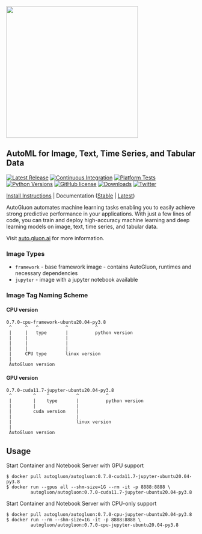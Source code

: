 <div align="left">
  <img src="https://user-images.githubusercontent.com/16392542/77208906-224aa500-6aba-11ea-96bd-e81806074030.png" width="350">
</div>

## AutoML for Image, Text, Time Series, and Tabular Data

[![Latest Release](https://img.shields.io/github/v/release/autogluon/autogluon)](https://github.com/autogluon/autogluon/releases)
[![Continuous Integration](https://github.com/autogluon/autogluon/actions/workflows/continuous_integration.yml/badge.svg)](https://github.com/autogluon/autogluon/actions/workflows/continuous_integration.yml)
[![Platform Tests](https://github.com/autogluon/autogluon/actions/workflows/platform_tests-command.yml/badge.svg?event=schedule)](https://github.com/autogluon/autogluon/actions/workflows/platform_tests-command.yml)
[![Python Versions](https://img.shields.io/badge/python-3.8%20%7C%203.9%20%7C%203.10-blue)](https://pypi.org/project/autogluon/)
[![GitHub license](https://img.shields.io/badge/License-Apache_2.0-blue.svg)](https://github.com/autogluon/autogluon/blob/master/LICENSE)
[![Downloads](https://pepy.tech/badge/autogluon/month)](https://pepy.tech/project/autogluon)
[![Twitter](https://img.shields.io/twitter/follow/autogluon?style=social)](https://twitter.com/autogluon)

[Install Instructions](https://auto.gluon.ai/stable/install.html) | Documentation ([Stable](https://auto.gluon.ai/stable/index.html) | [Latest](https://auto.gluon.ai/dev/index.html))

AutoGluon automates machine learning tasks enabling you to easily achieve strong predictive performance in your applications.  With just a few lines of code, you can train and deploy high-accuracy machine learning and deep learning models on image, text, time series, and tabular data.


Visit [auto.gluon.ai](https://auto.gluon.ai) for more information.

### Image Types
* `framework` - base framework image - contains AutoGluon, runtimes and necessary dependencies
* `jupyter` - image with a jupyter notebook available

### Image Tag Naming Scheme

#### CPU version
```
0.7.0-cpu-framework-ubuntu20.04-py3.8
 ^     ^   ^          ^          ^
 |     |   type       |          python version
 |     |              |
 |     |              |
 |     |              |
 |     CPU type       linux version
 |
 AutoGluon version
```
#### GPU version
```
0.7.0-cuda11.7-jupyter-ubuntu20.04-py3.8
 ^        ^    ^          ^          ^
 |        |    type       |          python version
 |        |               |
 |        cuda version    |
 |                        |
 |                        linux version
 |
 AutoGluon version
```

## Usage

Start Container and Notebook Server with GPU support

```shell
$ docker pull autogluon/autogluon:0.7.0-cuda11.7-jupyter-ubuntu20.04-py3.8
$ docker run --gpus all --shm-size=1G --rm -it -p 8888:8888 \
         autogluon/autogluon:0.7.0-cuda11.7-jupyter-ubuntu20.04-py3.8
```

Start Container and Notebook Server with CPU-only support

```shell
$ docker pull autogluon/autogluon:0.7.0-cpu-jupyter-ubuntu20.04-py3.8
$ docker run --rm --shm-size=1G -it -p 8888:8888 \
         autogluon/autogluon:0.7.0-cpu-jupyter-ubuntu20.04-py3.8
```


